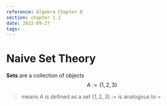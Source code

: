 ```yaml
---
reference: Algebra Chapter 0
section: chapter 1.1
date: 2022-09-27
tags:
---
```

# Naive Set Theory

**Sets** are a collection of objects
$$A:= \{1,2,3\}$$
> means $A$ is defined as a set $\{1,2,3 \}$
> $:=$ is analogous to $=$
